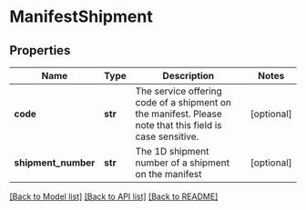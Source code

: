 # ManifestShipment

## Properties
Name | Type | Description | Notes
------------ | ------------- | ------------- | -------------
**code** | **str** | The service offering code of a shipment on the manifest. Please note that this field is case sensitive. | [optional] 
**shipment_number** | **str** | The 1D shipment number of a shipment on the manifest | [optional] 

[[Back to Model list]](../README.md#documentation-for-models) [[Back to API list]](../README.md#documentation-for-api-endpoints) [[Back to README]](../README.md)

